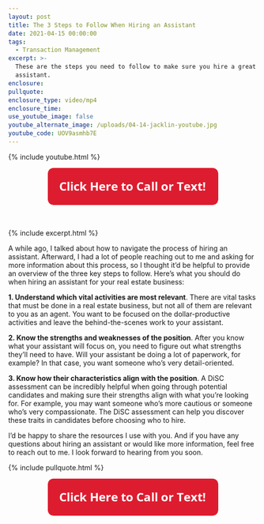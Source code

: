 ```yaml
---
layout: post
title: The 3 Steps to Follow When Hiring an Assistant
date: 2021-04-15 00:00:00
tags:
  - Transaction Management
excerpt: >-
  These are the steps you need to follow to make sure you hire a great
  assistant.
enclosure:
pullquote:
enclosure_type: video/mp4
enclosure_time:
use_youtube_image: false
youtube_alternate_image: /uploads/04-14-jacklin-youtube.jpg
youtube_code: UOV9asmhb7E
---
```

{% include youtube.html %}

<center><a href="tel:6306382600"><img width="345" height="75" src="uploads/Button - 345.png" /></a></center>

&nbsp;

{% include excerpt.html %}

A while ago, I talked about how to navigate the process of hiring an assistant. Afterward, I had a lot of people reaching out to me and asking for more information about this process, so I thought it’d be helpful to provide an overview of the three key steps to follow. Here’s what you should do when hiring an assistant for your real estate business:

**1\. Understand which vital activities are most relevant**. There are vital tasks that must be done in a real estate business, but not all of them are relevant to you as an agent. You want to be focused on the dollar-productive activities and leave the behind-the-scenes work to your assistant.

**2\. Know the strengths and weaknesses of the position**. After you know what your assistant will focus on, you need to figure out what strengths they’ll need to have. Will your assistant be doing a lot of paperwork, for example? In that case, you want someone who’s very detail-oriented.

**3\. Know how their characteristics align with the position**. A DiSC assessment can be incredibly helpful when going through potential candidates and making sure their strengths align with what you’re looking for. For example, you may want someone who’s more cautious or someone who’s very compassionate. The DiSC assessment can help you discover these traits in candidates before choosing who to hire.

I’d be happy to share the resources I use with you. And if you have any questions about hiring an assistant or would like more information, feel free to reach out to me. I look forward to hearing from you soon.

{% include pullquote.html %}

<center><a href="tel:6306382600"><img width="345" height="75" src="uploads/Button - 345.png" /></a></center>
